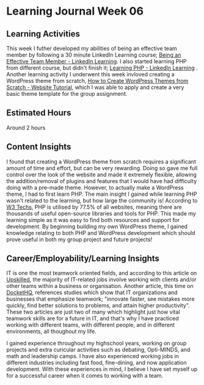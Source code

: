 # Learning Journal Week 06
## Learning Activities
This week I futher developed my abilities of being an effective team member by following a 30 minute LinkedIn Learning course; [Being an Effective Team Member - LinkedIn Learning](https://www.linkedin.com/learning/being-an-effective-team-member/the-power-of-teams). I also started learning PHP from different course, but didn't finish it; [Learning PHP - LinkedIn Learning](https://www.linkedin.com/learning/learning-php-2/welcome?u=2223545)
. Another learning activity I underwent this week invloved creating a WordPress theme from scratch, [How to Create WordPress Themes from Scratch - Website Tutorial](https://blog.templatetoaster.com/create-wordpress-theme-scratch/), which I was able to apply and create a very basic theme template for the group assignment.

## Estimated Hours
Around 2 hours        

## Content Insights
I found that creating a WordPress theme from scratch requires a significant amount of time and effort, but can be very rewarding. Doing so gave me full control over the look of the website and made it extremely flexible, allowing the addition/removal of plugins and features that I would have had difficulty doing with a pre-made theme. However, to actually make a WordPress theme, I had to first learn PHP. The main insight I gained while learning PHP wasn't related to the learning, but how large the community is! According to [W3 Techs](https://w3techs.com/technologies/details/pl-php), PHP is utilised by 77.5% of all websites, meaning there are thousands of useful open-source libraries and tools for PHP. This made my learning simple as it was easy to find both resources and support for development. By beginning building my own WordPress theme, I gained knowledge relating to both PHP and WordPress development which should prove useful in both my group project and future projects!

## Career/Employability/Learning Insights
IT is one the most teamwork oriented fields, and according to this article on [Upskilled](https://www.upskilled.edu.au/skillstalk/career-paths-for-people-who-enjoy-teamwork), the majority of IT-related jobs involve working with clients and/or other teams within a business or organisation.  Another article, this time on [DocketHQ](https://www.dockethq.com/resources/importance-of-teamwork-in-your-organization/#:~:text=Teamwork%20is%20important%20for%20organizations,problems%2C%20and%20attain%20higher%20productivity.), references studies which show that IT organizations and businesses that emphasize teamwork; "innovate faster, see mistakes more quickly, find better solutions to problems, and attain higher productivity". These two articles are just two of many which highlight just how vital teamwork skills are for a future in IT, and that's why I have practiced working with different teams, with different people, and in different environments, all thoughout my life.

I gained experience throughout my highschool years, working on group projects and extra curicular activities such as debating, Opti-MINDS, and math and leadership camps. I have also experienced working jobs in different industries including fast food, fine-dining, and now application development. With these experiences in mind, I believe I have set myself up for a successful career when it comes to working with a team.